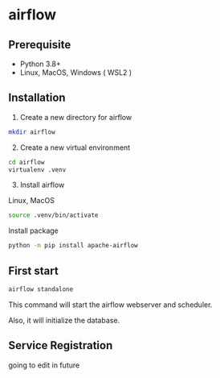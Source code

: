 # airflow

## Prerequisite

- Python 3.8+
- Linux, MacOS, Windows ( WSL2 )

## Installation

1. Create a new directory for airflow

```sh
mkdir airflow
```

2. Create a new virtual environment

```sh
cd airflow
virtualenv .venv
```

3. Install airflow

Linux, MacOS

```sh
source .venv/bin/activate
```

Install package

```sh
python -m pip install apache-airflow
```

## First start

```sh
airflow standalone
```

This command will start the airflow webserver and scheduler.

Also, it will initialize the database.

## Service Registration

going to edit in future
